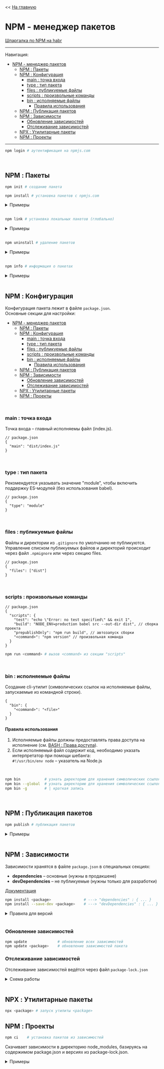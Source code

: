 << [На главную](../README.md)

# NPM - менеджер пакетов

[Шпаргалка по NPM на habr](https://habr.com/ru/post/133363/)

---

Навигация:

- [NPM - менеджер пакетов](#npm---менеджер-пакетов)
  - [NPM : Пакеты](#npm--пакеты)
  - [NPM : Конфигурация](#npm--конфигурация)
    - [main : точка входа](#main--точка-входа)
    - [type : тип пакета](#type--тип-пакета)
    - [files : публикуемые файлы](#files--публикуемые-файлы)
    - [scripts : произвольные команды](#scripts--произвольные-команды)
    - [bin : исполняемые файлы](#bin--исполняемые-файлы)
      - [Правила использования](#правила-использования)
  - [NPM : Публикация пакетов](#npm--публикация-пакетов)
  - [NPM : Зависимости](#npm--зависимости)
    - [Обновление зависимостей](#обновление-зависимостей)
    - [Отслеживание зависимостей](#отслеживание-зависимостей)
  - [NPX : Утилитарные пакеты](#npx--утилитарные-пакеты)
  - [NPM : Проекты](#npm--проекты)

---

<a id="login"></a>

```bash
npm login # аутентификация на npmjs.com
```

<br>

## NPM : Пакеты

<a id="init"></a>

```bash
npm init # создание пакета
```

<a id="install"></a>

```bash
npm install # установка пакетов с npmjs.com
```

<details>
<summary>Примеры</summary>

```bash
npm install                             # установка пакетов из package.json
npm install <package>                   # установка пакета в текущей директории
npm install -g <package>                # установка пакета глобально
npm install <package_1> <package_2>     # установка нескольких пакетов
```

</details><br>

<a id="link"></a>

```bash
npm link # установка локальных пакетов (глобально)
```

<details>
<summary>Примеры</summary>

```bash
npm link # установка пакета из текущей директории (глобально)
```

</details><br>

<a id="uninstall"></a>

```bash
npm uninstall # удаление пакетов
```

<details>
<summary>Примеры</summary>

```bash
npm uninstall <package>                 # удаление пакета в текущей директории
npm uninstall -g <package>              # удаление пакета глобально
npm uninstall <package_1> <package_2>   # удаление нескольких пакетов
```

</details><br>

<a id="info"></a>

```bash
npm info # информация о пакетах
```

<details>
<summary>Примеры</summary>

```bash
npm info <package> # найти информацию по <package> на npmjs.com
```

</details><br>

## NPM : Конфигурация

Конфигурация пакета лежит в файле `package.json`.<br>
Основные секции для настройки:

- [NPM - менеджер пакетов](#npm---менеджер-пакетов)
  - [NPM : Пакеты](#npm--пакеты)
  - [NPM : Конфигурация](#npm--конфигурация)
    - [main : точка входа](#main--точка-входа)
    - [type : тип пакета](#type--тип-пакета)
    - [files : публикуемые файлы](#files--публикуемые-файлы)
    - [scripts : произвольные команды](#scripts--произвольные-команды)
    - [bin : исполняемые файлы](#bin--исполняемые-файлы)
      - [Правила использования](#правила-использования)
  - [NPM : Публикация пакетов](#npm--публикация-пакетов)
  - [NPM : Зависимости](#npm--зависимости)
    - [Обновление зависимостей](#обновление-зависимостей)
    - [Отслеживание зависимостей](#отслеживание-зависимостей)
  - [NPX : Утилитарные пакеты](#npx--утилитарные-пакеты)
  - [NPM : Проекты](#npm--проекты)

<br>

### main : точка входа

Точка входа – главный исполняемы файл (index.js).

```jsonc
// package.json
{
  "main": "dist/index.js"
}
```

<br>

### type : тип пакета

Рекомендуется указывать значение "module", чтобы включить поддержку ES-модулей (без использования babel).

```jsonc
// package.json
{
  "type": "module"
}
```

<br>

### files : публикуемые файлы

Файлы и директории из `.gitignore` по умолчанию не публикуются.<br>
Управление списком публикуемых файлов и директорий происходит через файл `.npmignore` или через секцию files.

```jsonc
// package.json
{
  "files": ["dist"]
}
```

<br>

### scripts : произвольные команды

```jsonc
// package.json
{
  "scripts": {
    "test": "echo \"Error: no test specified\" && exit 1",
    "build": "NODE_ENV=production babel src --out-dir dist", // сборка проекта
    "prepublishOnly": "npm run build", // автозапуск сборки
    "<command>": "npm version" // произвольная команда
  }
}
```

```bash
npm run <command> # вызов <command> из секции "scripts"
```

<br>

### bin : исполняемые файлы

Создание cli-утилит (символических ссылок на исполняемые файлы, запускаемые из командной строки).

```jsonc
{
  "bin": {
    "<command>": "<file>"
  }
}
```

#### Правила использования

1. Исполняемые файлы должны предоставлять права доступа на исполнение (см. [BASH : Права доступа](./bash.md#bash--права-доступа)).
2. Если исполняемый файл содержит код, необходимо указать интерпретатор при помощи шебанга:<br>
   `#!/usr/bin/env node` – указатель на Node.js

<br>

```bash
npm bin           # узнать директорию для хранения символических ссылок (локальных)
npm bin --global  # узнать директорию для хранения символических ссылок (глобальных)
npm bin -g        # | краткая запись
```

<br>

## NPM : Публикация пакетов

<a id="publish"></a>

```bash
npm publish # публикация пакетов
```

<details>
<summary>Примеры</summary>

```bash
npm publish             # публикация пакета на npmjs.com
npm publish --dry-run   # публикация пакета локально
```

</details><br>

## NPM : Зависимости

Зависимости хранятся в файле `package.json` в специальных секциях:

- **dependencies** – основные (нужны в продакшене)
- **devDependencies** – не публикуемые (нужны только для разработки)

[Документация](https://docs.npmjs.com/files/package.json#dependencies)

```bash
npm install <package>               # ---> "dependencies" : { ... }
npm install --save-dev <package>    # ---> "devDependencies" : { ... }
```

<details>
<summary>Правила для версий</summary>

- `*` – любая версия
- `1.2.3` - точная версия
- `>1.2.3` - больше
- `>=1.2.3` - больше либо равна
- `<1.2.3` - меньше
- `<=1.2.3` - меньше либо равна
- `^1.2.3` - больше либо равна (кроме мажора),<br>
  т.е. >= 1.2.3 и < 2.0.0
- `~1.2.3` – больше либо равна (кроме мажора и минора),<br>
  т.е. >= 1.2.3 и < 1.3.0
- `1.2.x` – вместо х любая цифра

</details><br>

### Обновление зависимостей

<a id="update"></a>

```bash
npm update              # обновление всех зависимостей
npm update <package>    # обновление зависимостей пакета
```

### Отслеживание зависимостей

Отслеживание зависимостей ведётся через файл `package-lock.json`

<details>
<summary>Схема работы</summary>

![отслеживание зависимостей](https://github.com/cgehuzi/notes/raw/main/images/npm-package-lock.jpg)

</details><br>

## NPX : Утилитарные пакеты

<a id="npx"></a>

```bash
npx <package> # запуск утилиты <package>
```

## NPM : Проекты

<a id="ci"></a>

```bash
npm ci    # установка пакетов из зависимостей
```

Cкачивает зависимости в директорию node_modules, базируясь на содержимом package.json и версиях из package-lock.json.

<details>
<summary>Примеры</summary>

```bash
npm ci                # устанавливает dependencies и devDependencies
npm ci --production   # устанавливает только dependencies
```

</details><br>
